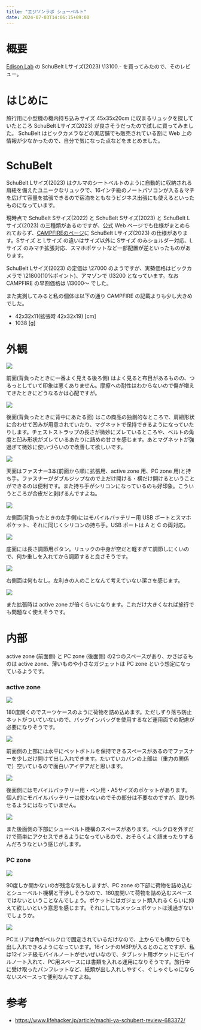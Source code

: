 ```yaml
---
title: "エジソンラボ シューベルト"
date: 2024-07-03T14:06:15+09:00
---
```


# 概要

[Edison Lab](https://edison-lab.net/) の SchuBelt Lサイズ(2023) \13100.- を買ってみたので、そのレビュー。

# はじめに

旅行用に小型機の機内持ち込みサイズ 45x35x20cm に収まるリュックを探していたところ SchuBelt Lサイズ(2023) が良さそうだったので試しに買ってみました。
SchuBelt はビックカメラなどの実店舗でも販売されている割に Web 上の情報が少なかったので、自分で気になった点などをまとめました。

# SchuBelt

SchuBelt Lサイズ(2023) はクルマのシートベルトのように自動的に収納される肩紐を備えたユニークなリュックで、16インチ級のノートパソコンが入る＆マチを広げて容量を拡張できるので宿泊をともなうビジネス出張にも使えるといったものになっています。

現時点で SchuBelt Sサイズ(2022) と SchuBelt Sサイズ(2023) と SchuBelt Lサイズ(2023) の三種類があるのですが、公式 Web ページでも仕様がまとめられておらず、[CAMPFIREのページ](https://camp-fire.jp/projects/view/664926)に SchuBelt Lサイズ(2023) の仕様があります。Sサイズ と Lサイズ の違いはサイズ以外に Sサイズ のみショルダー対応、Lサイズ のみマチ拡張対応、スマホポケットなど一部配置が逆といったものがあります。

SchuBelt Lサイズ(2023) の定価は \27000 のようですが、実勢価格はビックカメラで \21800(10%ポイント)、アマゾンで \13200 となっています。なお CAMPFIRE の早割価格は \13000～ でした。

また実測してみると私の個体は以下の通り CAMPFIRE の記載よりも少し大きめでした。

* 42x32x11(拡張時 42x32x19) [cm]
* 1038 [g]

# 外観

![](../../media/schubelt_0.jpg)

前面(背負ったときに一番よく見える後ろ側) はよく見ると布目があるものの、つるっとしていて印象は悪くありません。摩擦への耐性はわからないので傷が増えてきたときにどうなるかは心配ですが。

![](../../media/schubelt_1.jpg)

後面(背負ったときに背中にあたる面) はこの商品の独創的なところで、肩紐形状に合わせて凹みが用意されていたり、マグネットで保持できるようになっていたりします。チェストストラップの長さが微妙にズレているところや、ベルトの角度と凹み形状がズレているあたりに詰めの甘さを感じます。あとマグネットが強過ぎて微妙に使いづらいので改善して欲しいです。

![](../../media/schubelt_2.jpg)

天面はファスナー3本(前面から順に拡張用、active zone 用、PC zone 用)と持ち手。ファスナーがダブルジップなので上だけ開ける・横だけ開けるということができるのは便利です。また持ち手がシリコンになっているのも好印象。こういうところが合皮だと剥げるんですよね。

![](../../media/schubelt_3.jpg)

左側面(背負ったときの左手側)にはモバイルバッテリー用 USB ポートとスマホポケット、それに同じくシリコンの持ち手。USB ポートは A と C の両対応。

![](../../media/schubelt_4.jpg)

底面には長さ調節用ボタン。リュックの中身が空だと軽すぎて調節しにくいので、何か重しを入れてから調節すると良さそうです。

![](../../media/schubelt_5.jpg)

右側面は何もなし。左利きの人のことなんて考えていない潔さを感じます。

![](../../media/schubelt_6.jpg)

また拡張時は active zone が倍くらいになります。これだけ大きくなれば旅行でも問題なく使えそうです。

# 内部

active zone (前面側) と PC zone (後面側) の2つのスペースがあり、かさばるものは active zone、薄いものや小さなガジェットは PC zone という想定になっているようです。

### active zone

![](../../media/schubelt_7.jpg)

180度開くのでスーツケースのように荷物を詰め込めます。ただしずり落ち防止ネットがついていないので、バッグインバッグを使用するなど運用面での配慮が必要になりそうです。

![](../../media/schubelt_8.jpg)

前面側の上部には水平にペットボトルを保持できるスペースがあるのでファスナーを少しだけ開けて出し入れできます。たいていカバンの上部は（重力の関係で）空いているので面白いアイデアだと思います。

![](../../media/schubelt_9.jpg)

後面側にはモバイルバッテリー用・ペン用・A5サイズのポケットがあります。個人的にモバイルバッテリーは使わないのでその部分は不要なのですが、取り外せるようにはなっていません。

![](../../media/schubelt_10.jpg)

また後面側の下部にシューベルト機構のスペースがあります。ベルクロを外すだけで簡単にアクセスできるようになっているので、おそらくよく詰まったりするんだろうなという感じがします。

### PC zone

![](../../media/schubelt_11.jpg)

90度しか開かないのが残念な気もしますが、PC zone の下部に荷物を詰め込むとシューベルト機構と干渉しそうなので、180度開いて荷物を詰め込むスペースではないということなんでしょう。ポケットにはガジェット類入れるくらいに抑えて欲しいという意思を感じます。それにしてもメッシュポケットは浅過ぎないでしょうか。

![](../../media/schubelt_12.jpg)

PCエリアは角がベルクロで固定されているだけなので、上からでも横からでも出し入れできるようになっています。16インチのMBPが入るとのことですが、私は12インチ級モバイルノートがせいぜいなので、タブレット用ポケットにモバイルノート入れて、PC用スペースには書類を入れる運用になりそうです。旅行中に受け取ったパンフレットなど、紙類が出し入れしやすく、ぐしゃぐしゃにならないスペースって便利なんですよね。

# 参考

* https://www.lifehacker.jp/article/machi-ya-schubert-review-683372/

